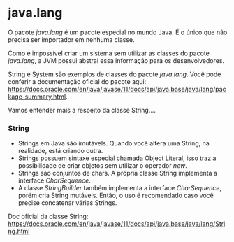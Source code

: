 # java.lang

O pacote *java.lang* é um pacote especial no mundo Java. É o único que não precisa ser importador em nenhuma classe. 

Como é impossível criar um sistema sem utilizar as classes do pacote *java.lang*, a JVM possui abstrai essa
informação para os desenvolvedores.

String e System são exemplos de classes do pacote *java.lang*. Você pode conferir a documentação oficial do pacote aqui:
https://docs.oracle.com/en/java/javase/11/docs/api/java.base/java/lang/package-summary.html.

Vamos entender mais a respeito da classe String....

### String

- Strings em Java são imutávels. Quando você altera uma String, na realidade, está criando outra. 
- Strings possuem sintaxe especial chamada Object Literal, isso traz a possibilidade de criar objetos sem utilizar o 
operador *new*.
- Strings são conjuntos de chars. A própria classe String implementa a interface *CharSequence*.
- A classe *StringBuilder* também implementa a interface *CharSequence*, porém cria String mutáveis. Então, o uso é
recomendado caso você precise concatenar várias Strings.
  
Doc oficial da classe String: https://docs.oracle.com/en/java/javase/11/docs/api/java.base/java/lang/String.html